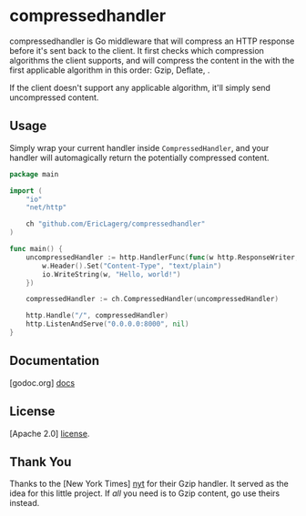 compressedhandler
===================

compressedhandler is Go middleware that will compress an HTTP response
before it's sent back to the client. It first checks which compression
algorithms the client supports, and will compress the content in the
with the first applicable algorithm in this order: Gzip, Deflate, <future algorithms>.

If the client doesn't support any applicable algorithm, it'll simply send
uncompressed content.

## Usage

Simply wrap your current handler inside `CompressedHandler`, and your
handler will automagically return the potentially compressed content.

```go
package main

import (
	"io"
	"net/http"

	ch "github.com/EricLagerg/compressedhandler"
)

func main() {
	uncompressedHandler := http.HandlerFunc(func(w http.ResponseWriter, r *http.Request) {
		w.Header().Set("Content-Type", "text/plain")
		io.WriteString(w, "Hello, world!")
	})

	compressedHandler := ch.CompressedHandler(uncompressedHandler)

	http.Handle("/", compressedHandler)
	http.ListenAndServe("0.0.0.0:8000", nil)
}
```
## Documentation

[godoc.org] [docs]

## License

[Apache 2.0] [license].

## Thank You

Thanks to the [New York Times] [nyt] for their Gzip handler. It served as the idea for this little project.
If *all* you need is to Gzip content, go use theirs instead.


[docs]:     https://godoc.org/github.com/EricLagerg/compressedhandler
[license]:  https://github.com/EricLagerg/compressedhandler/blob/master/license.txt
[nyt]:      https://github.com/NYTimes/gziphandler

